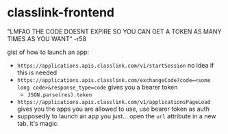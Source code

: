 # classlink-frontend

"LMFAO THE CODE DOESNT EXPIRE SO YOU CAN GET A TOKEN AS MANY TIMES AS YOU WANT" -r58

gist of how to launch an app:
 - `https://applications.apis.classlink.com/v1/startSession` no idea if this is needed
 - `https://applications.apis.classlink.com/exchangeCode?code=<some long code>&response_type=code` gives you a bearer token
   - `JSON.parse(res).token`
 - `https://applications.apis.classlink.com/v1/applicationsPageLoad` gives you the apps you are allowed to use, use bearer token as auth
 - supposedly to launch an app you just... open the `url` attribute in a new tab. it's magic.
